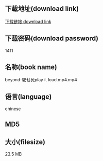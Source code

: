 ## 下载地址(download link)
[下载链接 download link](https://voluble-croquembouche-d321dc.netlify.app/?s=beyond-%E9%A7%9B%E4%B9%9C%E6%AD%BBplay+it+loud.mp4)

## 下载密码(download password)
1411

## 名称(book name)
beyond-駛乜死play it loud.mp4.mp4

## 语言(language)
chinese

## MD5


## 大小(filesize)
23.5 MB

